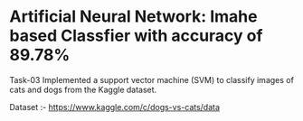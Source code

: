 # Artificial Neural Network: Imahe based Classfier with accuracy of 89.78%

Task-03
Implemented a support vector machine (SVM) to classify images of cats and dogs from the Kaggle dataset.

Dataset :- https://www.kaggle.com/c/dogs-vs-cats/data
